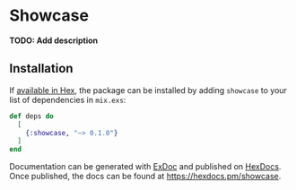 # Showcase

**TODO: Add description**

## Installation

If [available in Hex](https://hex.pm/docs/publish), the package can be installed
by adding `showcase` to your list of dependencies in `mix.exs`:

```elixir
def deps do
  [
    {:showcase, "~> 0.1.0"}
  ]
end
```

Documentation can be generated with [ExDoc](https://github.com/elixir-lang/ex_doc)
and published on [HexDocs](https://hexdocs.pm). Once published, the docs can
be found at <https://hexdocs.pm/showcase>.

